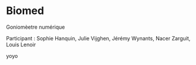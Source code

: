 Biomed
======

Goniomèetre numérique

Participant : Sophie Hanquin, Julie Vijghen, Jérémy Wynants, Nacer Zarguit, Louis Lenoir

yoyo
